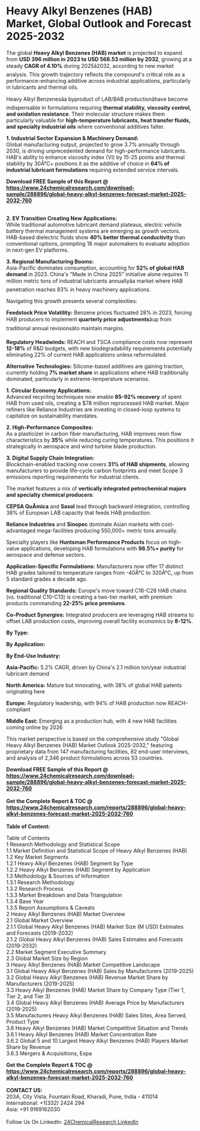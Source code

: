 <h1>Heavy Alkyl Benzenes (HAB) Market, Global Outlook and Forecast 2025-2032</h1><p>The global <strong>Heavy Alkyl Benzenes (HAB) market</strong> is projected to expand from <strong>USD 396 million in 2023 to USD 568.53 million by 2032</strong>, growing at a steady <strong>CAGR of 4.10%</strong> during 2025â2032, according to new market analysis. This growth trajectory reflects the compound's critical role as a performance-enhancing additive across industrial applications, particularly in lubricants and thermal oils.</p><p>Heavy Alkyl Benzenesâa byproduct of LAB/BAB productionâhave become indispensable in formulations requiring <strong>thermal stability, viscosity control, and oxidation resistance</strong>. Their molecular structure makes them particularly valuable for <strong>high-temperature lubricants, heat transfer fluids, and specialty industrial oils</strong> where conventional additives falter.</p><p><strong>1. Industrial Sector Expansion &amp; Machinery Demand:</strong><br>
Global manufacturing output, projected to grow 3.7% annually through 2030, is driving unprecedented demand for high-performance lubricants. HAB's ability to enhance viscosity index (VI) by 15-25 points and thermal stability by 30Â°C+ positions it as the additive of choice in <strong>64% of industrial lubricant formulations</strong> requiring extended service intervals.</p><div><b>Download FREE Sample of this Report @ 
            <a href="https://www.24chemicalresearch.com/download-sample/288896/global-heavy-alkyl-benzenes-forecast-market-2025-2032-760">
            https://www.24chemicalresearch.com/download-sample/288896/global-heavy-alkyl-benzenes-forecast-market-2025-2032-760</a></b></div><br><p><strong>2. EV Transition Creating New Applications:</strong><br>
While traditional automotive lubricant demand plateaus, electric vehicle battery thermal management systems are emerging as growth vectors. HAB-based dielectric fluids show <strong>40% better thermal conductivity</strong> than conventional options, prompting 18 major automakers to evaluate adoption in next-gen EV platforms.</p><p><strong>3. Regional Manufacturing Booms:</strong><br>
Asia-Pacific dominates consumption, accounting for <strong>52% of global HAB demand</strong> in 2023. China's "Made in China 2025" initiative alone requires 11 million metric tons of industrial lubricants annuallyâa market where HAB penetration reaches 83% in heavy machinery applications.</p><p>Navigating this growth presents several complexities:</p><p><strong>Feedstock Price Volatility:</strong> Benzene prices fluctuated 28% in 2023, forcing HAB producers to implement <strong>quarterly price adjustments</strong>âup from traditional annual revisionsâto maintain margins.</p><p><strong>Regulatory Headwinds:</strong> REACH and TSCA compliance costs now represent <strong>12-18%</strong> of R&amp;D budgets, with new biodegradability requirements potentially eliminating 22% of current HAB applications unless reformulated.</p><p><strong>Alternative Technologies:</strong> Silicone-based additives are gaining traction, currently holding <strong>7% market share</strong> in applications where HAB traditionally dominated, particularly in extreme-temperature scenarios.</p><p><strong>1. Circular Economy Applications:</strong><br>
Advanced recycling techniques now enable <strong>85-92% recovery</strong> of spent HAB from used oils, creating a $78 million reprocessed HAB market. Major refiners like Reliance Industries are investing in closed-loop systems to capitalize on sustainability mandates.</p><p><strong>2. High-Performance Composites:</strong><br>
As a plasticizer in carbon fiber manufacturing, HAB improves resin flow characteristics by <strong>35%</strong> while reducing curing temperatures. This positions it strategically in aerospace and wind turbine blade production.</p><p><strong>3. Digital Supply Chain Integration:</strong><br>
Blockchain-enabled tracking now covers <strong>31% of HAB shipments</strong>, allowing manufacturers to provide life-cycle carbon footprints and meet Scope 3 emissions reporting requirements for industrial clients.</p><p>The market features a mix of <strong>vertically integrated petrochemical majors and specialty chemical producers</strong>:</p><p><strong>CEPSA QuÃ­mica</strong> and <strong>Sasol</strong> lead through backward integration, controlling 38% of European LAB capacity that feeds HAB production.</p><p><strong>Reliance Industries</strong> and <strong>Sinopec</strong> dominate Asian markets with cost-advantaged mega-facilities producing 550,000+ metric tons annually.</p><p>Specialty players like <strong>Huntsman Performance Products</strong> focus on high-value applications, developing HAB formulations with <strong>98.5%+ purity</strong> for aerospace and defense sectors.</p><p><strong>Application-Specific Formulations:</strong> Manufacturers now offer 17 distinct HAB grades tailored to temperature ranges from -40Â°C to 320Â°C, up from 5 standard grades a decade ago.</p><p><strong>Regional Quality Standards:</strong> Europe's move toward C16-C28 HAB chains (vs. traditional C10-C13) is creating a two-tier market, with premium products commanding <strong>22-25% price premiums</strong>.</p><p><strong>Co-Product Synergies:</strong> Integrated producers are leveraging HAB streams to offset LAB production costs, improving overall facility economics by <strong>8-12%</strong>.</p><p><strong>By Type:</strong></p><p><strong>By Application:</strong></p><p><strong>By End-Use Industry:</strong></p><p><strong>Asia-Pacific:</strong> 5.2% CAGR, driven by China's 2.1 million ton/year industrial lubricant demand</p><p><strong>North America:</strong> Mature but innovating, with 38% of global HAB patents originating here</p><p><strong>Europe:</strong> Regulatory leadership, with 94% of HAB production now REACH-compliant</p><p><strong>Middle East:</strong> Emerging as a production hub, with 4 new HAB facilities coming online by 2026</p><p>This market perspective is based on the comprehensive study "Global Heavy Alkyl Benzenes (HAB) Market Outlook 2025-2032," featuring proprietary data from 147 manufacturing facilities, 82 end-user interviews, and analysis of 2,346 product formulations across 53 countries.</p><div><b>Download FREE Sample of this Report @ 
            <a href="https://www.24chemicalresearch.com/download-sample/288896/global-heavy-alkyl-benzenes-forecast-market-2025-2032-760">
            https://www.24chemicalresearch.com/download-sample/288896/global-heavy-alkyl-benzenes-forecast-market-2025-2032-760</a></b></div><br><div><b>Get the Complete Report & TOC @ 
            <a href="https://www.24chemicalresearch.com/reports/288896/global-heavy-alkyl-benzenes-forecast-market-2025-2032-760">
            https://www.24chemicalresearch.com/reports/288896/global-heavy-alkyl-benzenes-forecast-market-2025-2032-760</a></b></div><br>
            <b>Table of Content:</b><p>Table of Contents<br />
1 Research Methodology and Statistical Scope<br />
1.1 Market Definition and Statistical Scope of Heavy Alkyl Benzenes (HAB)<br />
1.2 Key Market Segments<br />
1.2.1 Heavy Alkyl Benzenes (HAB) Segment by Type<br />
1.2.2 Heavy Alkyl Benzenes (HAB) Segment by Application<br />
1.3 Methodology & Sources of Information<br />
1.3.1 Research Methodology<br />
1.3.2 Research Process<br />
1.3.3 Market Breakdown and Data Triangulation<br />
1.3.4 Base Year<br />
1.3.5 Report Assumptions & Caveats<br />
2 Heavy Alkyl Benzenes (HAB) Market Overview<br />
2.1 Global Market Overview<br />
2.1.1 Global Heavy Alkyl Benzenes (HAB) Market Size (M USD) Estimates and Forecasts (2019-2032)<br />
2.1.2 Global Heavy Alkyl Benzenes (HAB) Sales Estimates and Forecasts (2019-2032)<br />
2.2 Market Segment Executive Summary<br />
2.3 Global Market Size by Region<br />
3 Heavy Alkyl Benzenes (HAB) Market Competitive Landscape<br />
3.1 Global Heavy Alkyl Benzenes (HAB) Sales by Manufacturers (2019-2025)<br />
3.2 Global Heavy Alkyl Benzenes (HAB) Revenue Market Share by Manufacturers (2019-2025)<br />
3.3 Heavy Alkyl Benzenes (HAB) Market Share by Company Type (Tier 1, Tier 2, and Tier 3)<br />
3.4 Global Heavy Alkyl Benzenes (HAB) Average Price by Manufacturers (2019-2025)<br />
3.5 Manufacturers Heavy Alkyl Benzenes (HAB) Sales Sites, Area Served, Product Type<br />
3.6 Heavy Alkyl Benzenes (HAB) Market Competitive Situation and Trends<br />
3.6.1 Heavy Alkyl Benzenes (HAB) Market Concentration Rate<br />
3.6.2 Global 5 and 10 Largest Heavy Alkyl Benzenes (HAB) Players Market Share by Revenue<br />
3.6.3 Mergers & Acquisitions, Expa</p><div><b>Get the Complete Report & TOC @ 
            <a href="https://www.24chemicalresearch.com/reports/288896/global-heavy-alkyl-benzenes-forecast-market-2025-2032-760">
            https://www.24chemicalresearch.com/reports/288896/global-heavy-alkyl-benzenes-forecast-market-2025-2032-760</a></b></div><br><b>CONTACT US:</b><br>
            203A, City Vista, Fountain Road, Kharadi, Pune, India - 411014<br>
            International: +1(332) 2424 294<br>
            Asia: +91 9169162030 <br><br>
            Follow Us On LinkedIn: <a href="https://www.linkedin.com/company/24chemicalresearch/">24ChemicalResearch LinkedIn</a>
